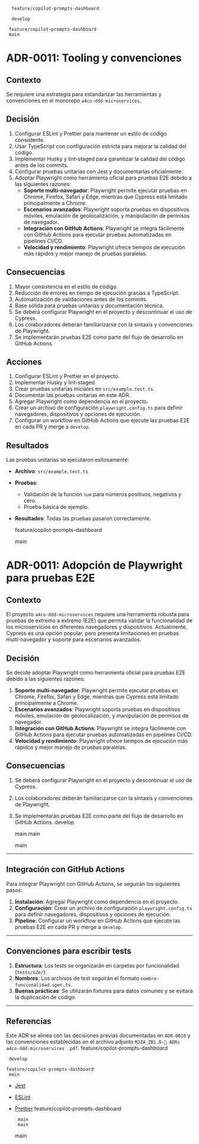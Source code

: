       feature/copilot-prompts-dashboard

      develop

     feature/copilot-prompts-dashboard
     main
# ADR-0011: Tooling y convenciones

## Contexto

Se requiere una estrategia para estandarizar las herramientas y convenciones en el monorepo `a4co-ddd-microservices`.

## Decisión

1. Configurar ESLint y Prettier para mantener un estilo de código consistente.
2. Usar TypeScript con configuración estricta para mejorar la calidad del código.
3. Implementar Husky y lint-staged para garantizar la calidad del código antes de los commits.
4. Configurar pruebas unitarias con Jest y documentarlas oficialmente.
5. Adoptar Playwright como herramienta oficial para pruebas E2E debido a las siguientes razones:
   - **Soporte multi-navegador**: Playwright permite ejecutar pruebas en Chrome, Firefox, Safari y Edge, mientras que Cypress está limitado principalmente a Chrome.
   - **Escenarios avanzados**: Playwright soporta pruebas en dispositivos móviles, emulación de geolocalización, y manipulación de permisos de navegador.
   - **Integración con GitHub Actions**: Playwright se integra fácilmente con GitHub Actions para ejecutar pruebas automatizadas en pipelines CI/CD.
   - **Velocidad y rendimiento**: Playwright ofrece tiempos de ejecución más rápidos y mejor manejo de pruebas paralelas.

## Consecuencias

1. Mayor consistencia en el estilo de código.
2. Reducción de errores en tiempo de ejecución gracias a TypeScript.
3. Automatización de validaciones antes de los commits.
4. Base sólida para pruebas unitarias y documentación técnica.
5. Se deberá configurar Playwright en el proyecto y descontinuar el uso de Cypress.
6. Los colaboradores deberán familiarizarse con la sintaxis y convenciones de Playwright.
7. Se implementarán pruebas E2E como parte del flujo de desarrollo en GitHub Actions.

## Acciones

1. Configurar ESLint y Prettier en el proyecto.
2. Implementar Husky y lint-staged.
3. Crear pruebas unitarias iniciales en `src/example.test.ts`.
4. Documentar las pruebas unitarias en este ADR.
5. Agregar Playwright como dependencia en el proyecto.
6. Crear un archivo de configuración `playwright.config.ts` para definir navegadores, dispositivos y opciones de ejecución.
7. Configurar un workflow en GitHub Actions que ejecute las pruebas E2E en cada PR y merge a `develop`.

## Resultados

Las pruebas unitarias se ejecutaron exitosamente:

- **Archivo**: `src/example.test.ts`
- **Pruebas**:
  - Validación de la función `sum` para números positivos, negativos y cero.
  - Prueba básica de ejemplo.
- **Resultados**: Todas las pruebas pasaron correctamente.

     feature/copilot-prompts-dashboard

     main
# ADR-0011: Adopción de Playwright para pruebas E2E

## Contexto

El proyecto `a4co-ddd-microservices` requiere una herramienta robusta para pruebas de extremo a extremo (E2E) que permita validar la funcionalidad de los microservicios en diferentes navegadores y dispositivos. Actualmente, Cypress es una opción popular, pero presenta limitaciones en pruebas multi-navegador y soporte para escenarios avanzados.

## Decisión

Se decide adoptar Playwright como herramienta oficial para pruebas E2E debido a las siguientes razones:

1. **Soporte multi-navegador**: Playwright permite ejecutar pruebas en Chrome, Firefox, Safari y Edge, mientras que Cypress está limitado principalmente a Chrome.
2. **Escenarios avanzados**: Playwright soporta pruebas en dispositivos móviles, emulación de geolocalización, y manipulación de permisos de navegador.
3. **Integración con GitHub Actions**: Playwright se integra fácilmente con GitHub Actions para ejecutar pruebas automatizadas en pipelines CI/CD.
4. **Velocidad y rendimiento**: Playwright ofrece tiempos de ejecución más rápidos y mejor manejo de pruebas paralelas.

## Consecuencias

1. Se deberá configurar Playwright en el proyecto y descontinuar el uso de Cypress.
2. Los colaboradores deberán familiarizarse con la sintaxis y convenciones de Playwright.
3. Se implementarán pruebas E2E como parte del flujo de desarrollo en GitHub Actions.
    develop

     main
      main

     main
---

## Integración con GitHub Actions

Para integrar Playwright con GitHub Actions, se seguirán los siguientes pasos:

1. **Instalación**: Agregar Playwright como dependencia en el proyecto.
2. **Configuración**: Crear un archivo de configuración `playwright.config.ts` para definir navegadores, dispositivos y opciones de ejecución.
3. **Pipeline**: Configurar un workflow en GitHub Actions que ejecute las pruebas E2E en cada PR y merge a `develop`.

---

## Convenciones para escribir tests

1. **Estructura**: Los tests se organizarán en carpetas por funcionalidad (`tests/e2e/`).
2. **Nombres**: Los archivos de test seguirán el formato `nombre-funcionalidad.spec.ts`.
3. **Buenas prácticas**: Se utilizarán fixtures para datos comunes y se evitará la duplicación de código.

---

## Referencias

Este ADR se alinea con las decisiones previas documentadas en `ADR-0010` y las convenciones establecidas en el archivo adjunto `MJZA_ZB1.0-🔖 ADRs a4co-ddd-microservices .pdf`.
    feature/copilot-prompts-dashboard

     develop

    feature/copilot-prompts-dashboard
     main

- [Jest](https://jestjs.io/)
- [ESLint](https://eslint.org/)
- [Prettier](https://prettier.io/)
     feature/copilot-prompts-dashboard

       main
       main
     main
